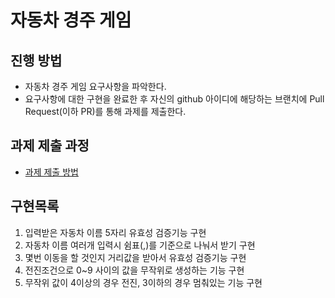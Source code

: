 # 자동차 경주 게임
## 진행 방법
* 자동차 경주 게임 요구사항을 파악한다.
* 요구사항에 대한 구현을 완료한 후 자신의 github 아이디에 해당하는 브랜치에 Pull Request(이하 PR)를 통해 과제를 제출한다.

## 과제 제출 과정
* [과제 제출 방법](https://github.com/next-step/nextstep-docs/tree/master/precourse)

## 구현목록
1. 입력받은 자동차 이름 5자리 유효성 검증기능 구현
2. 자동차 이름 여러개 입력시 쉼표(,)를 기준으로 나눠서 받기 구현
3. 몇번 이동을 할 것인지 거리값을 받아서 유효성 검증기능 구현 
4. 전진조건으로 0~9 사이의 값을 무작위로 생성하는 기능 구현
5. 무작위 값이 4이상의 경우 전진, 3이하의 경우 멈춰있는 기능 구현
